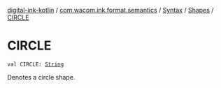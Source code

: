 [digital-ink-kotlin](../../../index.md) / [com.wacom.ink.format.semantics](../../index.md) / [Syntax](../index.md) / [Shapes](index.md) / [CIRCLE](./-c-i-r-c-l-e.md)

# CIRCLE

`val CIRCLE: `[`String`](https://kotlinlang.org/api/latest/jvm/stdlib/kotlin/-string/index.html)

Denotes a circle shape.

